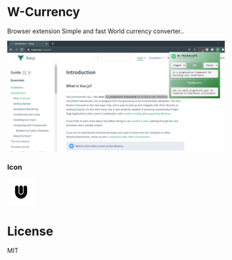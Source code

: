 # W-Currency

Browser extension
Simple and fast World currency converter..

![Capture](capture.png)

### Icon
![icon](icons/icon64.png)

# License
MIT
